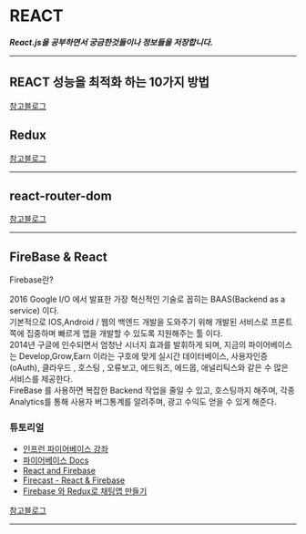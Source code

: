 # REACT

_**React.js을 공부하면서 궁금한것들이나 정보들을 저장합니다.**_

---

## REACT 성능을 최적화 하는 10가지 방법

[참고블로그](https://uzihoon.com/post/ef453fd0-ab14-11ea-98ac-61734eebc216)

## Redux

[참고블로그](https://medium.com/@jsh901220/react%EC%97%90-redux-%EC%A0%81%EC%9A%A9%ED%95%98%EA%B8%B0-a8e6efd745c9)

---

## react-router-dom

[참고블로그](https://velog.io/@kwonh/React-react-router-dom-%EC%8B%9C%EC%9E%91%ED%95%98%EA%B8%B0)

---

## FireBase & React

Firebase란?

2016 Google I/O 에서 발표한 가장 혁신적인 기술로 꼽히는 BAAS(Backend as a service) 이다.  
기본적으로 IOS,Android / 웹의 백엔드 개발을 도와주기 위해 개발된 서비스로 프론트쪽에 집중하며 빠르게 앱을 개발할 수 있도록 지원해주는 툴 이다.  
2014년 구글에 인수되면서 엄청난 시너지 효과를 발휘하게 되며, 지금의 파이어베이스는 Develop,Grow,Earn 이라는 구호에 맞게 실시간 데이터베이스, 사용자인증(oAuth), 클라우드 , 호스팅 , 오류보고, 에드워즈, 에드몹, 애널리틱스와 같은 수 많은 서비스를 제공한다.  
FireBase 를 사용하면 복잡한 Backend 작업을 줄일 수 있고, 호스팅까지 해주며, 각종 Analytics를 통해 사용자 버그통계를 알려주며, 광고 수익도 얻을 수 있게 해준다.

### 튜토리얼

- [인프런 파이어베이스 강좌](https://www.inflearn.com/course/%ED%8C%8C%EC%9D%B4%EC%96%B4%EB%B2%A0%EC%9D%B4%EC%8A%A4-%EA%B0%95%EC%A2%8C-%EC%9B%B9-%EC%96%B4%ED%94%8C%EB%A6%AC%EC%BC%80%EC%9D%B4%EC%85%98/)
- [파이어베이스 Docs](https://firebase.google.com/docs/?authuser=0)
- [React and Firebase](https://www.codementor.io/@yurio/all-you-need-is-react-firebase-4v7g9p4kf)
- [Firecast - React & Firebase](https://www.youtube.com/watch?v=mwNATxfUsgI)
- [Firebase 와 Redux로 채팅앱 만들기](https://medium.com/react-native-development/build-a-chat-app-with-firebase-and-redux-part-1-8a2197fb0f88)

[참고블로그](https://chanspark.github.io/2017/12/06/Firebase-%EA%B3%B5%EB%B6%80.html)

---
